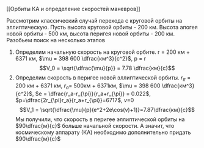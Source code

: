 [[Орбиты КА и определение скоростей маневров]]

Рассмотрим классический случай перехода с круговой орбиты на эллиптическую.
Пусть высота круговой орбиты - 200 км. Высота апогея новой орбиты - 500 км, высота перигея новой орбиты - 200 км. Разобьем поиск на несколько этапов
1. Определим начальную скорость на круговой орбите. r = 200 км + 6371 км,  $\mu = 398 600 \dfrac{км^3}{с^2}$, p = r
	$$V_0 = \sqrt{\dfrac{\mu}{p}} = 7.78 \dfrac{км}{с}$$
2. Определим скорость в перигее новой эллиптической орбиты. $r_{\pi}$ = 200 км + 6371 км, $r_{a}$= 500км + 6371км, $\mu = 398 600 \dfrac{км^3}{с^2}$, $e = \dfrac{r_a-r_{\pi}}{r_a+r_{\pi}} = 0.022$, $p=\dfrac{2r_{\pi}r_a}{r_a+r_{\pi}}=6717$, $v$=0
	$$V_1 = \sqrt{\dfrac{\mu}{p}(e^2+2e\cos(v)+1)}=7.87\dfrac{км}{с}$$
Мы получили, что скорость в перигее эллиптической орбиты на $90\dfrac{м}{с}$ больше начальной скорости. А значит, что космическому аппарату (КА) необходимо дополнительно придать $90\dfrac{м}{с}$